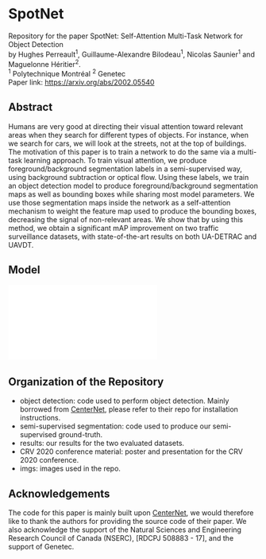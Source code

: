 # SpotNet
Repository for the paper SpotNet: Self-Attention Multi-Task Network for Object Detection
<br> by Hughes Perreault<sup>1</sup>, Guillaume-Alexandre Bilodeau<sup>1</sup>, Nicolas Saunier<sup>1</sup> and Maguelonne Héritier<sup>2</sup>.
<br>
<sup>1</sup> Polytechnique Montréal
<sup>2</sup> Genetec <br>
Paper link: https://arxiv.org/abs/2002.05540

## Abstract
Humans are very good at directing their visual attention toward relevant areas when they search for different types of objects. For instance, when we search for cars, we will look at the streets, not at the top of buildings. The motivation of this paper is to train a network to do the same via a multi-task learning approach. To train visual attention, we produce foreground/background segmentation labels in a semi-supervised way, using background subtraction or optical flow. Using these labels, we train an object detection model to produce foreground/background segmentation maps as well as bounding boxes while sharing most model parameters. We use those segmentation maps inside the network as a self-attention mechanism to weight the feature map used to produce the bounding boxes, decreasing the signal of non-relevant areas. We show that by using this method, we obtain a significant mAP improvement on two traffic surveillance datasets, with state-of-the-art results on both UA-DETRAC and UAVDT.

## Model
![Overview of SpotNet: the input image first passes through a double-stacked hourglass network; the segmentation head then produces an attention map that multiplies the final feature map of the backbone network; the final center keypoint heatmap is then produced as well as the size and coordinate offset regressions for each object.](imgs/model.pdf "Model")

## Organization of the Repository
* object detection: code used to perform object detection. Mainly borrowed from [CenterNet](https://github.com/xingyizhou/CenterNet), please refer to their repo for installation instructions.
* semi-supervised segmentation: code used to produce our semi-supervised ground-truth.
* results: our results for the two evaluated datasets.
* CRV 2020 conference material: poster and presentation for the CRV 2020 conference.
* imgs: images used in the repo.

## Acknowledgements
The code for this paper is mainly built upon [CenterNet](https://github.com/xingyizhou/CenterNet), we would therefore like to thank the authors for providing the source code of their paper. We also acknowledge the support of the Natural Sciences and Engineering Research Council of Canada (NSERC), [RDCPJ 508883 - 17], and the support of Genetec.
